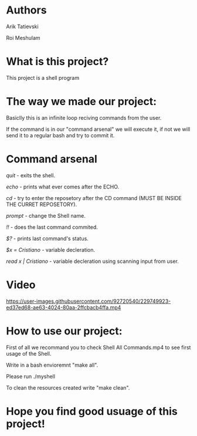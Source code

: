 # Authors
Arik Tatievski

Roi Meshulam

# What is this project?

This project is a shell program

# The way we made our project:
Basiclly this is an infinite loop reciving commands from the user. 

If the command is in our "command arsenal" we will execute it, if not we will send it to a regular bash and try to commit it.

# Command arsenal

*quit* - exits the shell.

*echo* - prints what ever comes after the ECHO.

*cd* - try to enter the reposetory after the CD command (MUST BE INSIDE THE CURRET REPOSETORY).

*prompt* - change the Shell name.

*!!* - does the last command commited.

*$?* - prints last command's status.

*$x = Cristiano* - variable decleration.

*read x | Cristiano* - variable decleration using scanning input from user.

# Video


https://user-images.githubusercontent.com/92720540/229749923-ed37ed68-ae63-4024-80aa-2ffcbacb4ffa.mp4


# How to use our project:

First of all we recommand you to check Shell All Commands.mp4 to see first usage of the Shell.

Write in a bash envioremnt "make all". 

Please run ./myshell

To clean the resources created write "make clean".


# Hope you find good usuage of this project!
